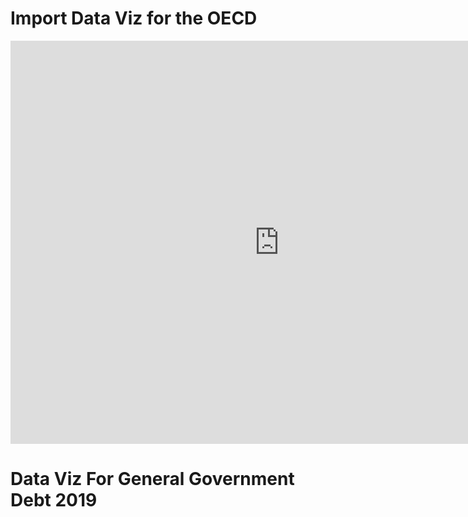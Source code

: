 # Import Data Viz for the OECD

<iframe src="https://data.oecd.org/chart/7kks" width="860" height="645" style="border: 0" mozallowfullscreen="true" webkitallowfullscreen="true" allowfullscreen="true">OECD Chart: General government debt, Total, % of GDP, Annual, 2019</iframe>

# Data Viz For General Government Debt 2019

<script type='module' src='https://prod-useast-b.online.tableau.com/javascripts/api/tableau.embedding.3.latest.min.js'></script><tableau-viz id='tableau-viz' src='https://prod-useast-b.online.tableau.com/t/qinglin0814/views/govdebt2019/govdebt-2019' width='1314' height='703' hide-tabs toolbar='bottom' ></tableau-viz>


<script type='text/javascript'> 
  var divElement = document.getElementById('viz1706463765741'); 
  var vizElement = divElement.getElementsByTagName('object')[0];
  if ( divElement.offsetWidth > 800 ) { vizElement.style.width='100%';vizElement.style.height=(divElement.offsetWidth*0.75)+'px';} else if ( divElement.offsetWidth > 500 ) { vizElement.style.width='100%';vizElement.style.height=(divElement.offsetWidth*0.75)+'px';} else { vizElement.style.width='100%';vizElement.style.height='727px';} 
  var scriptElement = document.createElement('script'); 
  scriptElement.src = 'https://public.tableau.com/javascripts/api/viz_v1.js'; 
  vizElement.parentNode.insertBefore(scriptElement, vizElement); 
</script>
